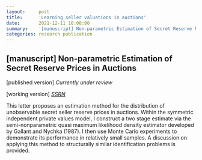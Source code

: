 ```yaml
---
layout:     post
title:      'Learning seller valuations in auctions'
date:       2021-12-11 10:00:00
summary:    '[manuscript] Non-parametric Estimation of Secret Reserve Prices in Auctions'
categories: research publication
---
```


<h2>&#91;manuscript&#93; Non-parametric Estimation of Secret Reserve Prices in Auctions
</h2>

&#91;published version&#93;  <em>Currently under review</em>

&#91;working version&#93; <em>[SSRN](https://papers.ssrn.com/sol3/papers.cfm?abstract_id=3978861)</em>

This letter proposes an estimation method for the distribution of unobservable secret seller reserve prices in auctions.  Within the symmetric independent private values model, I construct a two stage estimate via the semi-nonparametric quasi maximum likelihood density estimator developed by Gallant and Nychka (1987).  I then use Monte Carlo experiments to demonstrate its performance in relatively small samples.  A discussion on applying this method to structurally similar identification problems is provided.